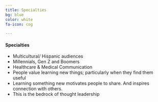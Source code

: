 ```yaml
---
title: Specialties
bg: blue
color: white
fa-icon: cog

---
```

#### Specialties

* Multicultural/ Hispanic audiences
* Millennials, Gen Z and Boomers
* Healthcare & Medical Communication
* People value learning new things; particularly when they find them useful
* Learning something new motivates people to share. And inspires connection with others.
* This is the bedrock of thought leadership